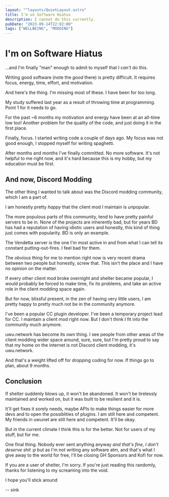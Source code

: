 ```yaml
---
layout: "^layouts/QuietLayout.astro"
title: I'm on Software Hiatus
description: I cannot do this currently.
pubDate: "2023-09-14T22:02:00"
tags: ["WELLBEING", "MODDING"]
---
```


# I'm on Software Hiatus

...and I'm finally "man" enough to admit to myself that I *can't* do this.

Writing good software (note the *good* there) is pretty difficult.
It requires focus, energy, time, effort, and motivation.

And here's the thing. I'm missing most of these. I have been for too long.

My study suffered last year as a result of throwing time at programming. Point 1 for it needs to go.

For the past ~6 months my motivation and energy have been at an all-time low too!
Another problem for the quality of the code, and just doing it in the first place.

Finally, focus. I started writing code a couple of days ago. My focus was not good enough, I stopped myself for writing
spaghetti.

After months and months I've finally committed. No more software.
It's not helpful to me right now, and it's hard because this is my hobby, but my education must be first.

## And now, Discord Modding

The other thing I wanted to talk about was the Discord modding community, which I am a part of.

I am honestly pretty *happy* that the client mod I maintain is *un*popular.

The more populous parts of this community, tend to have pretty painful servers to be in.
None of the projects are inherently bad, but for years BD has had a reputation of having idiotic users and honestly,
this kind of thing just comes with popularity. BD is only an example.

The Vendetta server is the one I'm most active in and from what I can tell its constant putting-out-fires.
I feel bad for them.

The *obvious* thing for me to mention right now is very recent drama between two people but honestly, screw that.
This isn't the place and I have no opinion on the matter.

If every other client mod broke overnight and shelter became popular, I would probably be forced to make time,
fix its problems, and take an active role in the client modding space again.

But for now, blissful present, in the zen of having very little users, I am pretty happy to pretty much not be in the
community anymore.

I've been a popular CC plugin developer. I've been a temporary project lead for CC. I maintain a client mod right now.
But I don't think I fit into the community much anymore.

uwu.network has become its own thing. I see people from other areas of the client modding wider space around,
sure, sure, but I'm pretty proud to say that my home on the internet is not Discord client modding, it's uwu.network.

And that's a weight lifted off for dropping coding for now. If things go to plan, about 9 months.

## Conclusion

If shelter suddenly blows up, it won't be abandoned.
It won't be tirelessly maintained and worked on, but it was built to be resilient and it is.

It'll get fixes it sorely needs, maybe APIs to make things easier for more devs and to open the possiblities of plugins.
I am still here and competent. My friends in uwunet are still here and competent. It'll be okay.

But in the current climate I think this is for the better. Not for users of my stuff, but for me.

One final thing. Nobody ever sent anything anyway *and that's fine, I don't deserve shit :p* but as I'm not writing
any software atm, and that's what I give away to the world for free, I'll be closing GH Sponsors and Kofi for now.

If you are a user of shelter, I'm sorry.
If you're just reading this randomly, thanks for listening to my screaming into the void.

I hope you'll stick around

 -- sink
